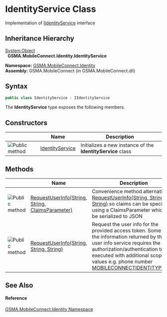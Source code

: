 IdentityService Class
=====================
Implementation of [IIdentityService][1] interface


Inheritance Hierarchy
---------------------
[System.Object][2]  
  **GSMA.MobileConnect.Identity.IdentityService**  

**Namespace:** [GSMA.MobileConnect.Identity][3]  
**Assembly:** GSMA.MobileConnect (in GSMA.MobileConnect.dll)

Syntax
------

```csharp
public class IdentityService : IIdentityService
```

The **IdentityService** type exposes the following members.


Constructors
------------

                 | Name                 | Description                                                 
---------------- | -------------------- | ----------------------------------------------------------- 
![Public method] | [IdentityService][4] | Initializes a new instance of the **IdentityService** class 


Methods
-------

                 | Name                                                  | Description                                                                                                                                                                                                                                            
---------------- | ----------------------------------------------------- | ------------------------------------------------------------------------------------------------------------------------------------------------------------------------------------------------------------------------------------------------------ 
![Public method] | [RequestUserInfo(String, String, ClaimsParameter)][5] | Convenience method alternative to [RequestUserInfo(String, String, String)][6] so claims can be specified using a ClaimsParameter which will be serialized to JSON                                                                                     
![Public method] | [RequestUserInfo(String, String, String)][7]          | Request the user info for the provided access token. Some of the information returned by the user info service requires the authorization/authentication to be executed with additional scope values e.g. phone number [MOBILECONNECTIDENTITYPHONE][8] 


See Also
--------

#### Reference
[GSMA.MobileConnect.Identity Namespace][3]  

[1]: ../IIdentityService/README.md
[2]: http://msdn.microsoft.com/en-us/library/e5kfa45b
[3]: ../README.md
[4]: _ctor.md
[5]: RequestUserInfo.md
[6]: ../IIdentityService/RequestUserInfo_1.md
[7]: RequestUserInfo_1.md
[8]: ../../GSMA.MobileConnect/MobileConnectConstants/MOBILECONNECTIDENTITYPHONE.md
[9]: ../../_icons/Help.png
[Public method]: ../../_icons/pubmethod.gif "Public method"